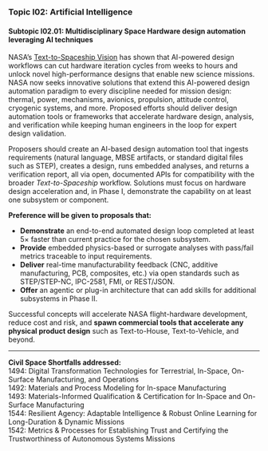 ### Topic I02: Artificial Intelligence

#### Subtopic I02.01: Multidisciplinary Space Hardware design automation leveraging AI techniques

NASA’s [Text-to-Spaceship Vision](https://www.nasa.gov/text-to-spaceship/) has shown that AI-powered design workflows can cut hardware iteration cycles from weeks to hours and unlock novel high-performance designs that enable new science missions. NASA now seeks innovative solutions that extend this AI-powered design automation paradigm to every discipline needed for mission design: thermal, power, mechanisms, avionics, propulsion, attitude control, cryogenic systems, and more. Proposed efforts should deliver design automation tools or frameworks that accelerate hardware design, analysis, and verification while keeping human engineers in the loop for expert design validation.

Proposers should create an AI-based design automation tool that ingests requirements (natural language, MBSE artifacts, or standard digital files such as STEP), creates a design, runs embedded analyses, and returns a verification report, all via open, documented APIs for compatibility with the broader *Text-to-Spaceship* workflow. Solutions must focus on hardware design acceleration and, in Phase I, demonstrate the capability on at least one subsystem or component.

**Preference will be given to proposals that:**

- **Demonstrate** an end-to-end automated design loop completed at least 5× faster than current practice for the chosen subsystem.  
- **Provide** embedded physics-based or surrogate analyses with pass/fail metrics traceable to input requirements.  
- **Deliver** real-time manufacturability feedback (CNC, additive manufacturing, PCB, composites, etc.) via open standards such as STEP/STEP-NC, IPC-2581, FMI, or REST/JSON.  
- **Offer** an agentic or plug-in architecture that can add skills for additional subsystems in Phase II.

Successful concepts will accelerate NASA flight-hardware development, reduce cost and risk, and **spawn commercial tools that accelerate any physical product design** such as Text-to-House, Text-to-Vehicle, and beyond.

---

**Civil Space Shortfalls addressed:**  
1494: Digital Transformation Technologies for Terrestrial, In-Space, On-Surface Manufacturing, and Operations  
1492: Materials and Process Modeling for In-space Manufacturing  
1493: Materials-Informed Qualification & Certification for In-Space and On-Surface Manufacturing  
1544: Resilient Agency: Adaptable Intelligence & Robust Online Learning for Long-Duration & Dynamic Missions  
1542: Metrics & Processes for Establishing Trust and Certifying the Trustworthiness of Autonomous Systems Missions
